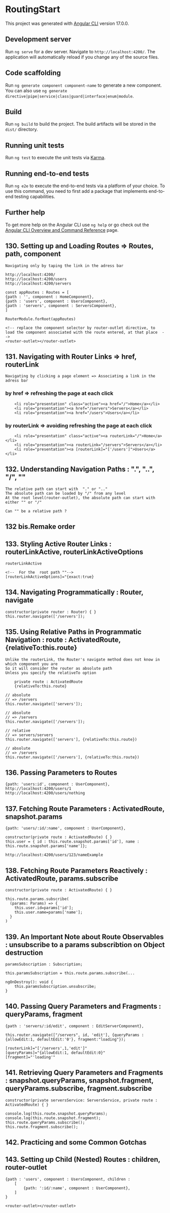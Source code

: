 # RoutingStart

This project was generated with [Angular CLI](https://github.com/angular/angular-cli) version 17.0.0.

## Development server

Run `ng serve` for a dev server. Navigate to `http://localhost:4200/`. The application will automatically reload if you change any of the source files.

## Code scaffolding

Run `ng generate component component-name` to generate a new component. You can also use `ng generate directive|pipe|service|class|guard|interface|enum|module`.

## Build

Run `ng build` to build the project. The build artifacts will be stored in the `dist/` directory.

## Running unit tests

Run `ng test` to execute the unit tests via [Karma](https://karma-runner.github.io).

## Running end-to-end tests

Run `ng e2e` to execute the end-to-end tests via a platform of your choice. To use this command, you need to first add a package that implements end-to-end testing capabilities.

## Further help

To get more help on the Angular CLI use `ng help` or go check out the [Angular CLI Overview and Command Reference](https://angular.io/cli) page.

## 130. Setting up and Loading Routes => Routes, path, component

    Navigating only by taping the link in the adress bar

    http://localhost:4200/
    http://localhost:4200/users
    http://localhost:4200/servers

    const appRoutes : Routes = [
    {path : '', component : HomeComponent},
    {path : 'users', component : UsersComponent},
    {path : 'servers', component : ServersComponent},
    ]

    RouterModule.forRoot(appRoutes)

    <!-- replace the component selector by router-outlet directive, to load the component associated with the route entered, at that place  -->
    <router-outlet></router-outlet>




## 131. Navigating with Router Links => href, routerLink

    Navigating by clicking a page element => Associating a link in the adress bar

### by href => refreshing the page at each click
        <li role="presentation" class="active"><a href="/">Home</a></li>
        <li role="presentation"><a href="/servers">Servers</a></li>
        <li role="presentation"><a href="/users">Users</a></li>

### by routerLink => avoiding refreshing the page at each click

        <li role="presentation" class="active"><a routerLink="/">Home</a></li>
        <li role="presentation"><a routerLink="/servers">Servers</a></li>
        <li role="presentation"><a [routerLink]="['/users']">Users</a></li>

## 132. Understanding Navigation Paths : ".", "..", "/", ""

    The relative path can start with  "." or ".."
    The absolute path can be loaded by "/" from any level
    At the root level(router-outlet), the absolute path can start with either "" or "/"

    Can "" be a relative path ?

## 132 bis.Remake order

## 133. Styling Active Router Links : routerLinkActive, routerLinkActiveOptions

    routerLinkActive

    <!--  For the  root path ""-->
    [routerLinkActiveOptions]="{exact:true}

## 134. Navigating Programmatically : Router, navigate  

    constructor(private router : Router) { }
    this.router.navigate(['/servers']);

## 135. Using Relative Paths in Programmatic Navigation : route : ActivatedRoute, {relativeTo:this.route}

    Unlike the routerLink, the Router's navigate method does not know in which component you are
    So it will consider the router as absolute path
    Unless you specify the relativeTo option

        private route : ActivatedRoute
        {relativeTo:this.route}

    // absolute
    // => /servers
    this.router.navigate(['servers']);

    // absolute
    // => /servers
    this.router.navigate(['/servers']);

    // relative
    // => servers/servers
    this.router.navigate(['servers'], {relativeTo:this.route})

    // absolute
    // => /servers
    this.router.navigate(['/servers'], {relativeTo:this.route})

## 136. Passing Parameters to Routes

    {path: 'users:id', component : UserComponent},
    http://localhost:4200/users/1
    http://localhost:4200/users/nothing

## 137. Fetching Route Parameters : ActivatedRoute, snapshot.params

    {path: 'users/:id/:name', component : UserComponent},

    constructor(private route : ActivatedRoute) { }
    this.user = { id : this.route.snapshot.params['id'], name : this.route.snapshot.params['name']};
    
    http://localhost:4200/users/123/nameExample

## 138. Fetching Route Parameters Reactively : ActivatedRoute, params.subscribe

    constructor(private route : ActivatedRoute) { }
    
    this.route.params.subscribe(
      (params: Params) => {
        this.user.id=params['id'];
        this.user.name=params['name'];
      }
    )

## 139. An Important Note about Route Observables : unsubscribe to a params subscribtion on Object destruction
    
    paramsSubscription : Subscription;
    
    this.paramsSubscription = this.route.params.subscribe(...

    ngOnDestroy(): void {
        this.paramsSubscription.unsubscribe;
    }

## 140. Passing Query Parameters and Fragments : queryParams, fragment

    {path : 'servers/:id/edit', component : EditServerComponent},
    
    this.router.navigate(["/servers", id, 'edit'], {queryParams :{allowEdit:1, defaultEdit:'0'}, fragment:"loading"});

    [routerLink]="['/servers',1,'edit']"
    [queryParams]="{allowEdit:1, defaultEdit:0}"
    [fragment]="'loading'"

## 141. Retrieving Query Parameters and Fragments : snapshot.queryParams, snapshot.fragment, queryParams.subscribe, fragment.subscribe


    constructor(private serversService: ServersService, private route : ActivatedRoute) { }

    console.log(this.route.snapshot.queryParams);
    console.log(this.route.snapshot.fragment);
    this.route.queryParams.subscribe();
    this.route.fragment.subscribe();

## 142. Practicing and some Common Gotchas

## 143. Setting up Child (Nested) Routes : children, router-outlet


    {path : 'users', component : UsersComponent, children :
        [  
            {path: ':id/:name', component : UserComponent},
        ]
    }

    <router-outlet></router-outlet>